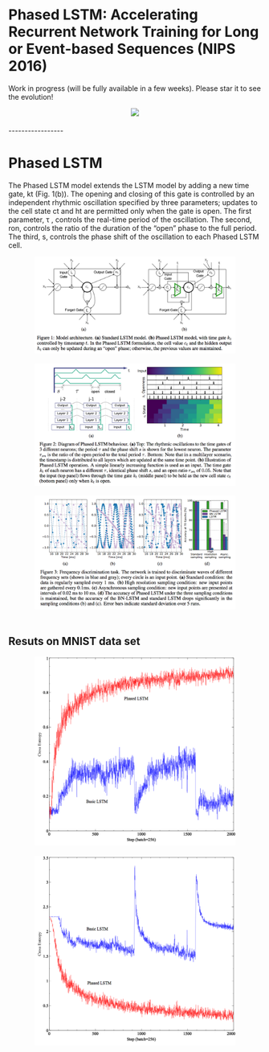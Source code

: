# Phased LSTM: Accelerating Recurrent Network Training for Long or Event-based Sequences (NIPS 2016)

Work in progress (will be fully available in a few weeks). Please star it to see the evolution!


<div align="center">
  <img src="https://www.tensorflow.org/images/tf_logo_transp.png" width="200"><br><br>
</div>
-----------------

# Phased LSTM

The Phased LSTM model extends the LSTM model by adding a new time gate, kt (Fig. 1(b)). The
opening and closing of this gate is controlled by an independent rhythmic oscillation specified by
three parameters; updates to the cell state ct and ht are permitted only when the gate is open. The
first parameter, τ , controls the real-time period of the oscillation. The second, ron, controls the ratio
of the duration of the “open” phase to the full period. The third, s, controls the phase shift of the
oscillation to each Phased LSTM cell.

<div align="center">
  <img src="fig/fig1.png" width="400"><br><br>
</div>

<div align="center">
  <img src="fig/fig2.png" width="400"><br><br>
</div>

<div align="center">
  <img src="fig/fig3.png" width="400"><br><br>
</div>


## Resuts on MNIST data set

<div align="center">
  <img src="fig/mnist_acc.png" width="400"><br><br>
</div>

<div align="center">
  <img src="fig/mnist_ce.png" width="400"><br><br>
</div>
